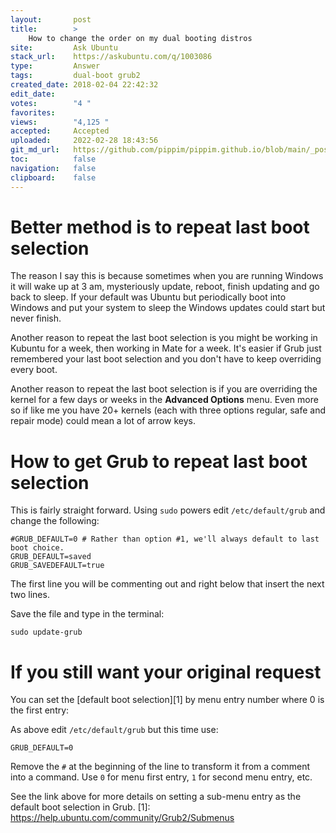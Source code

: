 ```yaml
---
layout:       post
title:        >
    How to change the order on my dual booting distros
site:         Ask Ubuntu
stack_url:    https://askubuntu.com/q/1003086
type:         Answer
tags:         dual-boot grub2
created_date: 2018-02-04 22:42:32
edit_date:    
votes:        "4 "
favorites:    
views:        "4,125 "
accepted:     Accepted
uploaded:     2022-02-28 18:43:56
git_md_url:   https://github.com/pippim/pippim.github.io/blob/main/_posts/2018/2018-02-04-How-to-change-the-order-on-my-dual-booting-distros.md
toc:          false
navigation:   false
clipboard:    false
---
```


# Better method is to repeat last boot selection

The reason I say this is because sometimes when you are running Windows it will wake up at 3 am, mysteriously update, reboot, finish updating and go back to sleep. If your default was Ubuntu but periodically boot into Windows and put your system to sleep the Windows updates could start but never finish.

Another reason to repeat the last boot selection is you might be working in Kubuntu for a week, then working in Mate for a week. It's easier if Grub just remembered your last boot selection and you don't have to keep overriding every boot.

Another reason to repeat the last boot selection is if you are overriding the kernel for a few days or weeks in the **Advanced Options** menu. Even more so if like me you have 20+ kernels (each with three options regular, safe and repair mode) could mean a lot of arrow keys.

# How to get Grub to repeat last boot selection

This is fairly straight forward. Using `sudo` powers edit `/etc/default/grub` and change the following:

``` 
#GRUB_DEFAULT=0 # Rather than option #1, we'll always default to last boot choice.
GRUB_DEFAULT=saved
GRUB_SAVEDEFAULT=true
```

The first line you will be commenting out and right below that insert the next two lines.

Save the file and type in the terminal:

``` 
sudo update-grub
```

# If you still want your original request

You can set the [default boot selection][1] by menu entry number where 0 is the first entry:

As above edit `/etc/default/grub` but this time use:

``` 
GRUB_DEFAULT=0
```

Remove the `#` at the beginning of the line to transform it from a comment into a command. Use `0` for menu first entry, `1` for second menu entry, etc.

See the link above for more details on setting a sub-menu entry as the default boot selection in Grub.
  [1]: https://help.ubuntu.com/community/Grub2/Submenus
